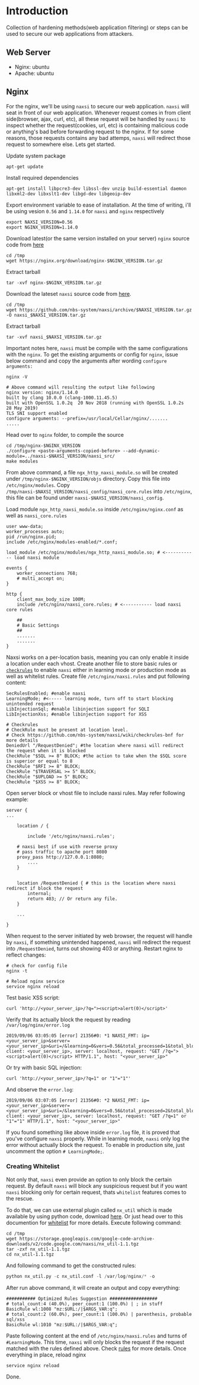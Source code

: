 # Introduction
Collection of hardening methods(web application filtering) or steps can be used to secure our web applications from attackers.

## Web Server
- Nginx: ubuntu
- Apache: ubuntu

## Nginx
For the nginx, we'll be using `naxsi` to secure our web application. `naxsi` will seat in front of our web application. Whenever request comes in from client side(browser, ajax, curl, etc), all these request will be handled by `naxsi` to inspect whether the request(cookies, url, etc) is containing malicious code or anything's bad before forwarding request to the nginx. If for some reasons, those requests contains any bad attemps, `naxsi` will redirect those request to somewhere else. Lets get started.

Update system package
```
apt-get update
```

Install required dependencies
```
apt-get install libpcre3-dev libssl-dev unzip build-essential daemon libxml2-dev libxslt1-dev libgd-dev libgeoip-dev
```

Export environment variable to ease of installation. At the time of writing, i'll be using vesion `0.56` and `1.14.0` for `naxsi` and `nginx` respectively
```
export NAXSI_VERSION=0.56
export NGINX_VERSION=1.14.0
```

Download latest(or the same version installed on your server) `nginx` source code from [here](https://nginx.org/download/)
```
cd /tmp
wget https://nginx.org/download/nginx-$NGINX_VERSION.tar.gz
```

Extract tarball
```
tar -xvf nginx-$NGINX_VERSION.tar.gz
```

Download the lateset `naxsi` source code from [here](https://github.com/nbs-system/naxsi/releases).
```
cd /tmp
wget https://github.com/nbs-system/naxsi/archive/$NAXSI_VERSION.tar.gz -O naxsi_$NAXSI_VERSION.tar.gz
```

Extract tarball
```
tar -xvf naxsi_$NAXSI_VERSION.tar.gz
```

Important notes here, `naxsi` must be compile with the same configurations with the `nginx`. To get the existing arguments or config for `nginx`, issue below command and copy the arguments after wording `configure arguments:`

```
nginx -V

# Above command will resulting the output like following
nginx version: nginx/1.14.0
built by clang 10.0.0 (clang-1000.11.45.5)
built with OpenSSL 1.0.2q  20 Nov 2018 (running with OpenSSL 1.0.2s  28 May 2019)
TLS SNI support enabled
configure arguments: --prefix=/usr/local/Cellar/nginx/.......
.....
```

Head over to `nginx` folder, to compile the source
```
cd /tmp/nginx-$NGINX_VERSION
./configure <paste-arguments-copied-before> --add-dynamic-module=../naxsi-$NAXSI_VERSION/naxsi_src/
make modules
```

From above command, a file `ngx_http_naxsi_module.so` will be created under `/tmp/nginx-$NGINX_VERSION/objs` directory. Copy this file into `/etc/nginx/modules`. Copy `/tmp/naxsi-$NAXSI_VERSION/naxsi_config/naxsi_core.rules` into `/etc/nginx`, this file can be found under `naxsi-$NAXSI_VERSION/naxsi_config`.

Load module `ngx_http_naxsi_module.so` inside `/etc/nginx/nginx.conf` as well as `naxsi_core.rules`

```
user www-data;
worker_processes auto;
pid /run/nginx.pid;
include /etc/nginx/modules-enabled/*.conf;

load_module /etc/nginx/modules/ngx_http_naxsi_module.so; # <------------ load naxsi module

events {
	worker_connections 768;
	# multi_accept on;
}

http {
	client_max_body_size 100M;
  	include /etc/nginx/naxsi_core.rules; # <----------- load naxsi core rules
  
	##
	# Basic Settings
	##
  	.......
  	.......
}
```

Naxsi works on a per-location basis, meaning you can only enable it inside a location under each vhost. Create another file to store basic rules or [`checkrules`](https://github.com/nbs-system/naxsi/wiki/checkrules-bnf) to enable `naxsi` either in learning mode or production mode as well as whitelist rules. Create file `/etc/nginx/naxsi.rules` and put following content:

```
SecRulesEnabled; #enable naxsi
LearningMode; #<----- learning mode, turn off to start blocking unintended request
LibInjectionSql; #enable libinjection support for SQLI
LibInjectionXss; #enable libinjection support for XSS

# Checkrules
# CheckRule must be present at location level.
# Check https://github.com/nbs-system/naxsi/wiki/checkrules-bnf for more details
DeniedUrl "/RequestDenied"; #the location where naxsi will redirect the request when it is blocked
CheckRule "$SQL >= 8" BLOCK; #the action to take when the $SQL score is superior or equal to 8
CheckRule "$RFI >= 8" BLOCK;
CheckRule "$TRAVERSAL >= 5" BLOCK;
CheckRule "$UPLOAD >= 5" BLOCK;
CheckRule "$XSS >= 8" BLOCK;
```

Open server block or vhost file to include naxsi rules. May refer following example:

```
server {
...

    location / {

        include '/etc/nginx/naxsi.rules';
	
	# naxsi best if use with reverse proxy
	# pass traffic to apache port 8080
	proxy_pass http://127.0.0.1:8080; 
        ....
    }

    
    location /RequestDenied { # this is the location where naxsi redirect if block the request
        internal;
        return 403; // Or return any file.
    }

    ...

}
```

When request to the server initiated by web browser, the request will handle by `naxsi`, if something unintended happened, `naxsi` will redirect the request into `/RequestDenied`, turns out showing 403 or anything. Restart nginx to reflect changes:

```
# check for config file
nginx -t

# Reload nginx service
service nginx reload
```

Test basic XSS script:

```
curl 'http://<your_server_ip>/?q="><script>alert(0)</script>'
```

Verify that its actually block the request by reading `/var/log/nginx/error.log`

```
2019/09/06 03:05:05 [error] 21356#0: *1 NAXSI_FMT: ip=<your_server_ip>&server=<your_server_ip>&uri=/&learning=0&vers=0.56&total_processed=1&total_blocked=1&block=1&cscore0=$SQL&score0=8&cscore1=$XSS&score1=8&zone0=ARGS&id0=1001&var_name0=q, client: <your_server_ip>, server: localhost, request: "GET /?q="><script>alert(0)</script> HTTP/1.1", host: "<your_server_ip>"
```

Or try with basic SQL injection:

```
curl 'http://<your_server_ip>/?q=1" or "1"="1"'
```

And observe the `error.log`:

```
2019/09/06 03:07:05 [error] 21356#0: *2 NAXSI_FMT: ip=<your_server_ip>&server=<your_server_ip>&uri=/&learning=0&vers=0.56&total_processed=2&total_blocked=2&block=1&cscore0=$SQL&score0=40&cscore1=$XSS&score1=40&zone0=ARGS&id0=1001&var_name0=q, client: <your_server_ip>, server: localhost, request: "GET /?q=1" or "1"="1" HTTP/1.1", host: "<your_server_ip>"
```

If you found something like above inside `error.log` file, it is proved that you've configure `naxsi` properly. While in learning mode, `naxsi` only log the error without actually block the request. To enable in production site, just uncomment the option `# LearningMode;`.

### Creating Whitelist

Not only that, `naxsi` even provide an option to only block the certain request. By default `naxsi` will block any suspicious request but if you want `naxsi` blocking only for certain request, thats `whitelist` features comes to the rescue. 

To do that, we can use external plugin called `nx_util` which is made available by using python code, download [here](https://code.google.com/archive/p/naxsi/downloads). Or just head over to this documention for [whitelist](https://github.com/nbs-system/naxsi/wiki/whitelists-bnf) for more details. Execute following command:

```
cd /tmp
wget https://storage.googleapis.com/google-code-archive-downloads/v2/code.google.com/naxsi/nx_util-1.1.tgz
tar -zxf nx_util-1.1.tgz
cd nx_util-1.1.tgz
```

And following command to get the constructed rules:

```python
python nx_util.py -c nx_util.conf -l /var/log/nginx/* -o
```

After run above command, it will create an output and copy everything:

```
########### Optimized Rules Suggestion ##################
# total_count:4 (40.0%), peer_count:1 (100.0%) | ; in stuff
BasicRule wl:1008 "mz:$URL:/|$ARGS_VAR:q";
# total_count:2 (60.0%), peer_count:1 (100.0%) | parenthesis, probable sql/xss
BasicRule wl:1010 "mz:$URL:/|$ARGS_VAR:q";
```

Paste following content at the end of `/etc/nginx/naxsi.rules` and turns of `#LearningMode`. This time, `naxsi` will only blocks the request if the request matched with the rules defined above. Check [rules](https://github.com/nbs-system/naxsi/wiki/rules-bnf) for more details. Once everything in place, reload nginx

```
service nginx reload
```

Done.



